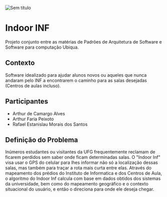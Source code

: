 ![Sem título](https://github.com/ArthurFariaPeixoto/Indoor_INF/assets/29666978/b969f641-bcc4-477e-988f-e7d20f999453)

# Indoor INF

Projeto conjunto entre as matérias de Padrões de Arquitetura de Software e Software para computação Ubiqua.

## Contexto

Software idealizado para ajudar alunos novos ou aqueles que nunca andaram pelo INF a encontrarem o caminho para as salas desejadas (Centros de aulas incluso).

## Participantes

 - Arthur de Camargo Alves
 - Arthur Faria Peixoto
 - Rafael Estanislau Morais dos Santos

## Definição do Problema

Inúmeros estudantes ou visitantes da UFG frequentemente reclamam de ficarem perdidos sem saber onde ficam determinadas salas. O "Indoor Inf" visa usar o GPS do celular para lhes informar não só a localização dessas salas, mas também para traçar a rota mais curta entre elas. Através do mapeamento dos prédios do Instituto de Informatica e dos Centros de Aula, o algoritmo do Indoor Inf calcula com base em dados obtidos dos sistemas da universidade, bem como do mapeamento geográfico e o contexto situacional do usuário, e então o direciona para onde ele deseja chegar.
